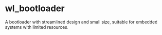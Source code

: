 # wl_bootloader
A bootloader with streamlined design and small size, suitable for embedded systems with limited resources.
